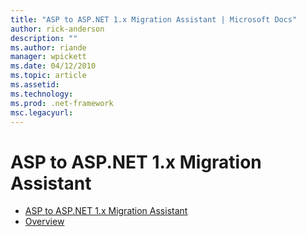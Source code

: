 ```yaml
---
title: "ASP to ASP.NET 1.x Migration Assistant | Microsoft Docs"
author: rick-anderson
description: ""
ms.author: riande
manager: wpickett
ms.date: 04/12/2010
ms.topic: article
ms.assetid: 
ms.technology: 
ms.prod: .net-framework
msc.legacyurl: 
---
```

ASP to ASP.NET 1.x Migration Assistant
====================
- [ASP to ASP.NET 1.x Migration Assistant](overview.md)
- [Overview](overview.md)